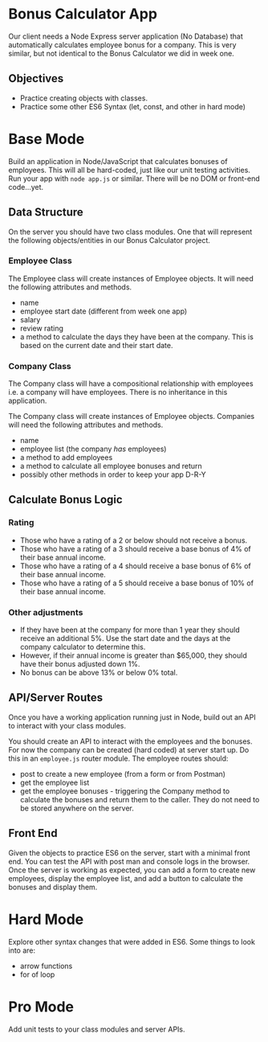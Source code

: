 # Bonus Calculator App
Our client needs a Node Express server application (No Database) that automatically calculates employee bonus for a company. This is very similar, but not identical to the Bonus Calculator we did in week one.

## Objectives
- Practice creating objects with classes. 
- Practice some other ES6 Syntax (let, const, and other in hard mode)

# Base Mode
Build an application in Node/JavaScript that calculates bonuses of employees. This will all be hard-coded, just like our unit testing activities. Run your app with `node app.js` or similar. There will be no DOM or front-end code...yet.

## Data Structure
On the server you should have two class modules. One that will represent the following objects/entities in our Bonus Calculator project.

### Employee Class
The Employee class will create instances of Employee objects. It will need the following attributes and methods. 

- name
- employee start date (different from week one app)
- salary
- review rating
- a method to calculate the days they have been at the company. This is based on the current date and their start date.

### Company Class
The Company class will have a compositional relationship with employees i.e. a company will have employees. There is no inheritance in this application.

The Company class will create instances of Employee objects. Companies will need the following attributes and methods. 

- name
- employee list (the company *has* employees)
- a method to add employees
- a method to calculate all employee bonuses and return
- possibly other methods in order to keep your app D-R-Y

## Calculate Bonus Logic
### Rating
- Those who have a rating of a 2 or below should not receive a bonus.
- Those who have a rating of a 3 should receive a base bonus of 4% of their base annual income.
- Those who have a rating of a 4 should receive a base bonus of 6% of their base annual income.
- Those who have a rating of a 5 should receive a base bonus of 10% of their base annual income.

### Other adjustments
- If they have been at the company for more than 1 year they should receive an additional 5%. Use the start date and the days at the company calculator to determine this.
- However, if their annual income is greater than $65,000, they should have their bonus adjusted down 1%.
- No bonus can be above 13% or below 0% total.

## API/Server Routes
Once you have a working application running just in Node, build out an API to interact with your class modules.

You should create an API to interact with the employees and the bonuses. For now the company can be created (hard coded) at server start up. Do this in an `employee.js` router module. The employee routes should: 

- post to create a new employee (from a form or from Postman)
- get the employee list
- get the employee bonuses - triggering the Company method to calculate the bonuses and return them to the caller. They do not need to be stored anywhere on the server.

## Front End
Given the objects to practice ES6 on the server, start with a minimal front end. You can test the API with post man and console logs in the browser. Once the server is working as expected, you can add a form to create new employees, display the employee list, and add a button to calculate the bonuses and display them.

# Hard Mode
Explore other syntax changes that were added in ES6. Some things to look into are:

- arrow functions
- for of loop

# Pro Mode
Add unit tests to your class modules and server APIs.
